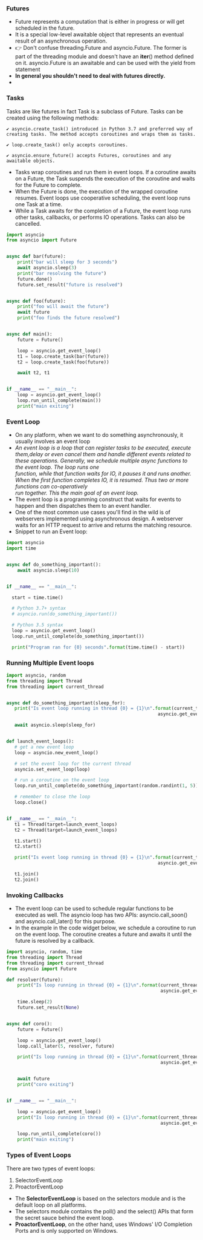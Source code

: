 ### Futures
- Future represents a computation that is either in progress or will get scheduled in the future. 
- It is a special low-level awaitable object that represents an eventual result of an asynchronous operation.
- 👉 Don't confuse threading.Future and asyncio.Future. The former is part of the threading module and doesn't have an __iter__() method defined on it. asyncio.Future is an awaitable and can be used with the yield from statement
- **In general you shouldn't need to deal with futures directly.**
- 

### Tasks

Tasks are like futures in fact Task is a subclass of Future. Tasks can be created using the following methods:

    ✔ asyncio.create_task() introduced in Python 3.7 and preferred way of creating tasks. The method accepts coroutines and wraps them as tasks.

    ✔ loop.create_task() only accepts coroutines.

    ✔ asyncio.ensure_future() accepts Futures, coroutines and any awaitable objects.

- Tasks wrap coroutines and run them in event loops. If a coroutine awaits on a Future, the Task suspends the execution of the coroutine and waits for the Future to complete. 
- When the Future is done, the execution of the wrapped coroutine resumes. Event loops use cooperative scheduling, the event loop runs one Task at a time. 
- While a Task awaits for the completion of a Future, the event loop runs other tasks, callbacks, or performs IO operations. Tasks can also be cancelled.

```python
import asyncio
from asyncio import Future


async def bar(future):
    print("bar will sleep for 3 seconds")
    await asyncio.sleep(3)
    print("bar resolving the future")
    future.done()
    future.set_result("future is resolved")


async def foo(future):
    print("foo will await the future")
    await future
    print("foo finds the future resolved")


async def main():
    future = Future()

    loop = asyncio.get_event_loop()
    t1 = loop.create_task(bar(future))
    t2 = loop.create_task(foo(future))

    await t2, t1


if __name__ == "__main__":
    loop = asyncio.get_event_loop()
    loop.run_until_complete(main())
    print("main exiting")
```
### Event Loop
- On any platform, when we want to do something asynchronously, it usually involves an event loop
- *An event loop is a loop that can register tasks to be executed, execute them,delay or even cancel them and handle different events related to these operations. Generally, we   schedule multiple async functions to the event loop. The loop runs one    
  function, while that function waits for IO, it pauses it and runs another. When the first function completes IO, it is resumed. Thus two or more functions can co-operatively  
  run together. This the main goal of an event loop.*
- The event loop is a programming construct that waits for events to happen and then dispatches them to an event handler.
- One of the most common use cases you'll find in the wild is of webservers implemented using asynchronous design. A webserver waits for an HTTP request to arrive and returns the matching resource.
- Snippet to run an Event loop:

```python
import asyncio
import time


async def do_something_important():
    await asyncio.sleep(10)


if __name__ == "__main__":

  start = time.time()

  # Python 3.7+ syntax
  # asyncio.run(do_something_important())

  # Python 3.5 syntax
  loop = asyncio.get_event_loop()
  loop.run_until_complete(do_something_important())

  print("Program ran for {0} seconds".format(time.time() - start))
  ```
  ### Running Multiple Event loops
  
 ```python
import asyncio, random
from threading import Thread
from threading import current_thread


async def do_something_important(sleep_for):
    print("Is event loop running in thread {0} = {1}\n".format(current_thread().getName(),
                                                         asyncio.get_event_loop().is_running()))

    await asyncio.sleep(sleep_for)


def launch_event_loops():
    # get a new event loop
    loop = asyncio.new_event_loop()

    # set the event loop for the current thread
    asyncio.set_event_loop(loop)

    # run a coroutine on the event loop
    loop.run_until_complete(do_something_important(random.randint(1, 5)))

    # remember to close the loop
    loop.close()


if __name__ == "__main__":
    t1 = Thread(target=launch_event_loops)
    t2 = Thread(target=launch_event_loops)

    t1.start()
    t2.start()

    print("Is event loop running in thread {0} = {1}\n".format(current_thread().getName(),
                                                         asyncio.get_event_loop().is_running()))

    t1.join()
    t2.join()
  ```
### Invoking Callbacks
- The event loop can be used to schedule regular functions to be executed as well. The asyncio loop has two APIs: asyncio.call_soon() and asyncio.call_later() for this purpose.
- In the example in the code widget below, we schedule a coroutine to run on the event loop. The coroutine creates a future and awaits it until the future is resolved by a callback.

```python
import asyncio, random, time
from threading import Thread
from threading import current_thread
from asyncio import Future

def resolver(future):
    print("Is loop running in thread {0} = {1}\n".format(current_thread().getName(),
                                                         asyncio.get_event_loop().is_running()))

    time.sleep(2)
    future.set_result(None)


async def coro():
    future = Future()

    loop = asyncio.get_event_loop()
    loop.call_later(5, resolver, future)

    print("Is loop running in thread {0} = {1}\n".format(current_thread().getName(),
                                                         asyncio.get_event_loop().is_running()))


    await future
    print("coro exiting")


if __name__ == "__main__":

    loop = asyncio.get_event_loop()
    print("Is loop running in thread {0} = {1}\n".format(current_thread().getName(),
                                                         asyncio.get_event_loop().is_running()))

    loop.run_until_complete(coro())
    print("main exiting")
```
### Types of Event Loops

There are two types of event loops:

1. SelectorEventLoop 
2. ProactorEventLoop

- The **SelectorEventLoop** is based on the selectors module and is the default loop on all platforms. 
- The selectors module contains the poll() and the select() APIs that form the secret sauce behind the event loop. 
- **ProactorEventLoop**, on the other hand, uses Windows' I/O Completion Ports and is only supported on Windows.
  

